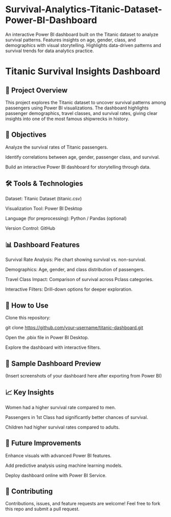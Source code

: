# Survival-Analytics-Titanic-Dataset-Power-BI-Dashboard
An interactive Power BI dashboard built on the Titanic dataset to analyze survival patterns. Features insights on age, gender, class, and demographics with visual storytelling. Highlights data-driven patterns and survival trends for data analytics practice.


# Titanic Survival Insights Dashboard
## 📌 Project Overview

This project explores the Titanic dataset to uncover survival patterns among passengers using Power BI visualizations.
The dashboard highlights passenger demographics, travel classes, and survival rates, giving clear insights into one of the most famous shipwrecks in history.

## 🎯 Objectives

Analyze the survival rates of Titanic passengers.

Identify correlations between age, gender, passenger class, and survival.

Build an interactive Power BI dashboard for storytelling through data.

## 🛠️ Tools & Technologies

Dataset: Titanic Dataset (titanic.csv)

Visualization Tool: Power BI Desktop

Language (for preprocessing): Python / Pandas (optional)

Version Control: GitHub

## 📊 Dashboard Features

Survival Rate Analysis: Pie chart showing survival vs. non-survival.

Demographics: Age, gender, and class distribution of passengers.

Travel Class Impact: Comparison of survival across Pclass categories.

Interactive Filters: Drill-down options for deeper exploration.

## 🚀 How to Use

Clone this repository:

git clone https://github.com/your-username/titanic-dashboard.git


Open the .pbix file in Power BI Desktop.

Explore the dashboard with interactive filters.

## 📸 Sample Dashboard Preview

(Insert screenshots of your dashboard here after exporting from Power BI)

## 📈 Key Insights

Women had a higher survival rate compared to men.

Passengers in 1st Class had significantly better chances of survival.

Children had higher survival rates compared to adults.

## 🔮 Future Improvements

Enhance visuals with advanced Power BI features.

Add predictive analysis using machine learning models.

Deploy dashboard online with Power BI Service.

## 🤝 Contributing

Contributions, issues, and feature requests are welcome! Feel free to fork this repo and submit a pull request.
